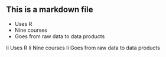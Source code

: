 ## This is a markdown file

* Uses R 
* Nine courses 
* Goes from raw data to data products 

li Uses R 
li Nine courses 
li Goes from raw data to data products